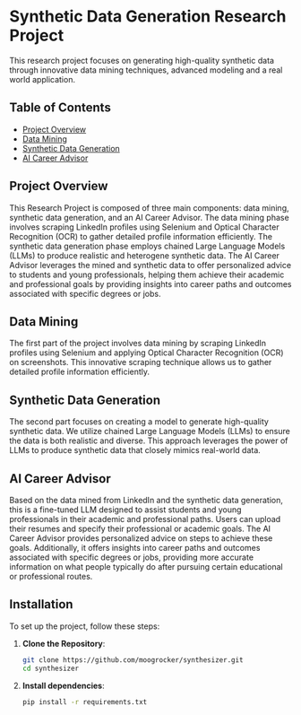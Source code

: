# Synthetic Data Generation Research Project

This research project focuses on generating high-quality synthetic data through innovative data mining techniques, advanced modeling and a real world application.

## Table of Contents

- [Project Overview](#project-overview)
- [Data Mining](#data-mining)
- [Synthetic Data Generation](#synthetic-data-generation)
- [AI Career Advisor](#ai-career-advisor)

## Project Overview

This Research Project is composed of three main components: data mining, synthetic data generation, and an AI Career Advisor. The data mining phase involves scraping LinkedIn profiles using Selenium and Optical Character Recognition (OCR) to gather detailed profile information efficiently. The synthetic data generation phase employs chained Large Language Models (LLMs) to produce realistic and heterogene synthetic data. The AI Career Advisor leverages the mined and synthetic data to offer personalized advice to students and young professionals, helping them achieve their academic and professional goals by providing insights into career paths and outcomes associated with specific degrees or jobs.

## Data Mining

The first part of the project involves data mining by scraping LinkedIn profiles using Selenium and applying Optical Character Recognition (OCR) on screenshots. This innovative scraping technique allows us to gather detailed profile information efficiently.

## Synthetic Data Generation

The second part focuses on creating a model to generate high-quality synthetic data. We utilize chained Large Language Models (LLMs) to ensure the data is both realistic and diverse. This approach leverages the power of LLMs to produce synthetic data that closely mimics real-world data.

## AI Career Advisor

Based on the data mined from LinkedIn and the synthetic data generation, this is a fine-tuned LLM designed to assist students and young professionals in their academic and professional paths. Users can upload their resumes and specify their professional or academic goals. The AI Career Advisor provides personalized advice on steps to achieve these goals. Additionally, it offers insights into career paths and outcomes associated with specific degrees or jobs, providing more accurate information on what people typically do after pursuing certain educational or professional routes.


## Installation

To set up the project, follow these steps:

1. **Clone the Repository**:
   ```bash
   git clone https://github.com/moogrocker/synthesizer.git
   cd synthesizer

2. **Install dependencies**:
   ```bash
   pip install -r requirements.txt
